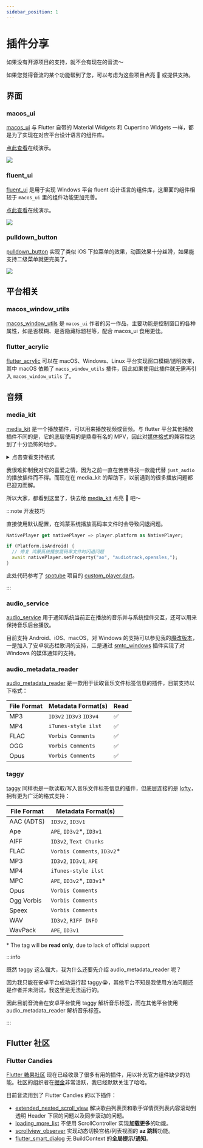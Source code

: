 ```yaml
---
sidebar_position: 1
---
```


# 插件分享

如果没有开源项目的支持，就不会有现在的音流～

如果您觉得音流的某个功能帮到了您，可以考虑为这些项目点亮 🌟 或提供支持。

## 界面

### macos_ui

[macos_ui](https://github.com/macosui/macos_ui) 与 Flutter 自带的 Material Widgets 和 Cupertino Widgets 一样，都是为了实现在对应平台设计语言的组件库。

[点此查看](https://macosui.github.io/macos_ui/#/)在线演示。

![](https://oss.aqzscn.cn/resource/blog/img/2024/84187-8f40569512f26dedc256e709c73a4de9.png)

### fluent_ui

[fluent_ui](https://github.com/bdlukaa/fluent_ui) 是用于实现 Windows 平台 fluent 设计语言的组件库，这里面的组件相较于 `macos_ui` 里的组件功能更加完善。

[点此查看](https://bdlukaa.github.io/fluent_ui/)在线演示。

![](https://oss.aqzscn.cn/resource/blog/img/2024/65e8d-fc810c37b1bd57ddc5161705e21c8343.png)

### pulldown_button

[pulldown_button](https://github.com/notDmDrl/pull_down_button) 实现了类似 iOS 下拉菜单的效果，动画效果十分丝滑，如果能支持二级菜单就更完美了。

![](https://oss.aqzscn.cn/resource/blog/img/2024/faae1-9ad0cf3582cd7ff590b3e02645f19bc7.png)

## 平台相关

### macos_window_utils

[macos_window_utils](https://github.com/macosui/macos_window_utils.dart) 是 `macos_ui` 作者的另一作品，主要功能是控制窗口的各种属性，如是否模糊、是否隐藏标题栏等，配合 macos_ui 食用更佳。

### flutter_acrylic

[flutter_acrylic](https://github.com/alexmercerind/flutter_acrylic) 可以在 macOS、Windows、Linux 平台实现窗口模糊/透明效果，其中 macOS 依赖了 `macos_window_utils` 插件，因此如果使用此插件就无需再引入 `macos_window_utils` 了。

## 音频

### media_kit

[media_kit](https://github.com/media-kit/media-kit) 是一个播放插件，可以用来播放视频或音频。与 flutter 平台其他播放插件不同的是，它的底层使用的是鼎鼎有名的 MPV，因此对[媒体格式](https://github.com/media-kit/media-kit?tab=readme-ov-file#supported-formats)的兼容性达到了十分恐怖的地步。

<details>
  <summary>点击查看支持格式</summary>

- 3dostr          3DO STR
- 4xm             4X Technologies
- aa              Audible AA format files
- aac             raw ADTS AAC (Advanced Audio Coding)
- aax             CRI AAX
- ac3             raw AC-3
- ace             tri-Ace Audio Container
- acm             Interplay ACM
- act             ACT Voice file format
- adf             Artworx Data Format
- adp             ADP
- ads             Sony PS2 ADS
- adx             CRI ADX
- aea             MD STUDIO audio
- afc             AFC
- aiff            Audio IFF
- aix             CRI AIX
- alaw            PCM A-law
- alias_pix       Alias/Wavefront PIX image
- alp             LEGO Racers ALP
- amr             3GPP AMR
- amrnb           raw AMR-NB
- amrwb           raw AMR-WB
- anm             Deluxe Paint Animation
- apac            raw APAC
- apc             CRYO APC
- ape             Monkey's Audio
- apm             Ubisoft Rayman 2 APM
- apng            Animated Portable Network Graphics
- aptx            raw aptX
- aptx_hd         raw aptX HD
- aqtitle         AQTitle subtitles
- argo_asf        Argonaut Games ASF
- argo_brp        Argonaut Games BRP
- argo_cvg        Argonaut Games CVG
- asf             ASF (Advanced / Active Streaming Format)
- asf_o           ASF (Advanced / Active Streaming Format)
- ass             SSA (SubStation Alpha) subtitle
- ast             AST (Audio Stream)
- au              Sun AU
- av1             AV1 Annex B
- avi             AVI (Audio Video Interleaved)
- avr             AVR (Audio Visual Research)
- avs             Argonaut Games Creature Shock
- avs2            raw AVS2-P2/IEEE1857.4
- avs3            raw AVS3-P2/IEEE1857.10
- bethsoftvid     Bethesda Softworks VID
- bfi             Brute Force & Ignorance
- bfstm           BFSTM (Binary Cafe Stream)
- bin             Binary text
- bink            Bink
- binka           Bink Audio
- bit             G.729 BIT file format
- bitpacked       Bitpacked
- bmp_pipe        piped bmp sequence
- bmv             Discworld II BMV
- boa             Black Ops Audio
- bonk            raw Bonk
- brender_pix     BRender PIX image
- brstm           BRSTM (Binary Revolution Stream)
- c93             Interplay C93
- caf             Apple CAF (Core Audio Format)
- cavsvideo       raw Chinese AVS (Audio Video Standard)
- cdg             CD Graphics
- cdxl            Commodore CDXL video
- cine            Phantom Cine
- codec2          codec2 .c2 demuxer
- codec2raw       raw codec2 demuxer
- concat          Virtual concatenation script
- cri_pipe        piped cri sequence
- dash            Dynamic Adaptive Streaming over HTTP
- data            raw data
- daud            D-Cinema audio
- dcstr           Sega DC STR
- dds_pipe        piped dds sequence
- derf            Xilam DERF
- dfa             Chronomaster DFA
- dfpwm           raw DFPWM1a
- dhav            Video DAV
- dirac           raw Dirac
- dnxhd           raw DNxHD (SMPTE VC-3)
- dpx_pipe        piped dpx sequence
- dsf             DSD Stream File (DSF)
- dshow           DirectShow capture
- dsicin          Delphine Software International CIN
- dss             Digital Speech Standard (DSS)
- dts             raw DTS
- dtshd           raw DTS-HD
- dv              DV (Digital Video)
- dvbsub          raw dvbsub
- dvbtxt          dvbtxt
- dxa             DXA
- ea              Electronic Arts Multimedia
- ea_cdata        Electronic Arts cdata
- eac3            raw E-AC-3
- epaf            Ensoniq Paris Audio File
- exr_pipe        piped exr sequence
- f32be           PCM 32-bit floating-point big-endian
- f32le           PCM 32-bit floating-point little-endian
- f64be           PCM 64-bit floating-point big-endian
- f64le           PCM 64-bit floating-point little-endian
- ffmetadata      FFmpeg metadata in text
- film_cpk        Sega FILM / CPK
- filmstrip       Adobe Filmstrip
- fits            Flexible Image Transport System
- flac            raw FLAC
- flic            FLI/FLC/FLX animation
- flv             FLV (Flash Video)
- frm             Megalux Frame
- fsb             FMOD Sample Bank
- fwse            Capcom's MT Framework sound
- g722            raw G.722
- g723_1          G.723.1
- g726            raw big-endian G.726 ("left aligned")
- g726le          raw little-endian G.726 ("right aligned")
- g729            G.729 raw format demuxer
- gdigrab         GDI API Windows frame grabber
- gdv             Gremlin Digital Video
- gem_pipe        piped gem sequence
- genh            GENeric Header
- gif             CompuServe Graphics Interchange Format (GIF)
- gif_pipe        piped gif sequence
- gsm             raw GSM
- gxf             GXF (General eXchange Format)
- h261            raw H.261
- h263            raw H.263
- h264            raw H.264 video
- hca             CRI HCA
- hcom            Macintosh HCOM
- hdr_pipe        piped hdr sequence
- hevc            raw HEVC video
- hls             Apple HTTP Live Streaming
- hnm             Cryo HNM v4
- ico             Microsoft Windows ICO
- idcin           id Cinematic
- idf             iCE Draw File
- iff             IFF (Interchange File Format)
- ifv             IFV CCTV DVR
- ilbc            iLBC storage
- image2          image2 sequence
- image2pipe      piped image2 sequence
- imf             IMF (Interoperable Master Format)
- ingenient       raw Ingenient MJPEG
- ipmovie         Interplay MVE
- ipu             raw IPU Video
- ircam           Berkeley/IRCAM/CARL Sound Format
- iss             Funcom ISS
- iv8             IndigoVision 8000 video
- ivf             On2 IVF
- ivr             IVR (Internet Video Recording)
- j2k_pipe        piped j2k sequence
- jacosub         JACOsub subtitle format
- jpeg_pipe       piped jpeg sequence
- jpegls_pipe     piped jpegls sequence
- jpegxl_pipe     piped jpegxl sequence
- jv              Bitmap Brothers JV
- kux             KUX (YouKu)
- kvag            Simon & Schuster Interactive VAG
- laf             LAF (Limitless Audio Format)
- lavfi           Libavfilter virtual input device
- live_flv        live RTMP FLV (Flash Video)
- lmlm4           raw lmlm4
- loas            LOAS AudioSyncStream
- lrc             LRC lyrics
- luodat          Video CCTV DAT
- lvf             LVF
- lxf             VR native stream (LXF)
- m4v             raw MPEG-4 video
- matroska,webm   Matroska / WebM
- mca             MCA Audio Format
- mcc             MacCaption
- mgsts           Metal Gear Solid: The Twin Snakes
- microdvd        MicroDVD subtitle format
- mjpeg           raw MJPEG video
- mjpeg_2000      raw MJPEG 2000 video
- mlp             raw MLP
- mlv             Magic Lantern Video (MLV)
- mm              American Laser Games MM
- mmf             Yamaha SMAF
- mods            MobiClip MODS
- moflex          MobiClip MOFLEX
- mov,mp4,m4a,3gp,3g2,mj2 QuickTime / MOV
- mp3             MP2/3 (MPEG audio layer 2/3)
- mpc             Musepack
- mpc8            Musepack SV8
- mpeg            MPEG-PS (MPEG-2 Program Stream)
- mpegts          MPEG-TS (MPEG-2 Transport Stream)
- mpegtsraw       raw MPEG-TS (MPEG-2 Transport Stream)
- mpegvideo       raw MPEG video
- mpjpeg          MIME multipart JPEG
- mpl2            MPL2 subtitles
- mpsub           MPlayer subtitles
- msf             Sony PS3 MSF
- msnwctcp        MSN TCP Webcam stream
- msp             Microsoft Paint (MSP))
- mtaf            Konami PS2 MTAF
- mtv             MTV
- mulaw           PCM mu-law
- musx            Eurocom MUSX
- mv              Silicon Graphics Movie
- mvi             Motion Pixels MVI
- mxf             MXF (Material eXchange Format)
- mxg             MxPEG clip
- nc              NC camera feed
- nistsphere      NIST SPeech HEader REsources
- nsp             Computerized Speech Lab NSP
- nsv             Nullsoft Streaming Video
- nut             NUT
- nuv             NuppelVideo
- obu             AV1 low overhead OBU
- ogg             Ogg
- oma             Sony OpenMG audio
- paf             Amazing Studio Packed Animation File
- pam_pipe        piped pam sequence
- pbm_pipe        piped pbm sequence
- pcx_pipe        piped pcx sequence
- pfm_pipe        piped pfm sequence
- pgm_pipe        piped pgm sequence
- pgmyuv_pipe     piped pgmyuv sequence
- pgx_pipe        piped pgx sequence
- phm_pipe        piped phm sequence
- photocd_pipe    piped photocd sequence
- pictor_pipe     piped pictor sequence
- pjs             PJS (Phoenix Japanimation Society) subtitles
- pmp             Playstation Portable PMP
- png_pipe        piped png sequence
- pp_bnk          Pro Pinball Series Soundbank
- ppm_pipe        piped ppm sequence
- psd_pipe        piped psd sequence
- psxstr          Sony Playstation STR
- pva             TechnoTrend PVA
- pvf             PVF (Portable Voice Format)
- qcp             QCP
- qdraw_pipe      piped qdraw sequence
- qoi_pipe        piped qoi sequence
- r3d             REDCODE R3D
- rawvideo        raw video
- realtext        RealText subtitle format
- redspark        RedSpark
- rka             RKA (RK Audio)
- rl2             RL2
- rm              RealMedia
- roq             id RoQ
- rpl             RPL / ARMovie
- rsd             GameCube RSD
- rso             Lego Mindstorms RSO
- rtp             RTP input
- rtsp            RTSP input
- s16be           PCM signed 16-bit big-endian
- s16le           PCM signed 16-bit little-endian
- s24be           PCM signed 24-bit big-endian
- s24le           PCM signed 24-bit little-endian
- s32be           PCM signed 32-bit big-endian
- s32le           PCM signed 32-bit little-endian
- s337m           SMPTE 337M
- s8              PCM signed 8-bit
- sami            SAMI subtitle format
- sap             SAP input
- sbc             raw SBC (low-complexity subband codec)
- sbg             SBaGen binaural beats script
- scc             Scenarist Closed Captions
- scd             Square Enix SCD
- sdns            Xbox SDNS
- sdp             SDP
- sdr2            SDR2
- sds             MIDI Sample Dump Standard
- sdx             Sample Dump eXchange
- ser             SER (Simple uncompressed video format for astronomical capturing)
- sga             Digital Pictures SGA
- sgi_pipe        piped sgi sequence
- shn             raw Shorten
- siff            Beam Software SIFF
- simbiosis_imx   Simbiosis Interactive IMX
- sln             Asterisk raw pcm
- smjpeg          Loki SDL MJPEG
- smk             Smacker
- smush           LucasArts Smush
- sol             Sierra SOL
- sox             SoX native
- spdif           IEC 61937 (compressed data in S/PDIF)
- srt             SubRip subtitle
- stl             Spruce subtitle format
- subviewer       SubViewer subtitle format
- subviewer1      SubViewer v1 subtitle format
- sunrast_pipe    piped sunrast sequence
- sup             raw HDMV Presentation Graphic Stream subtitles
- svag            Konami PS2 SVAG
- svg_pipe        piped svg sequence
- svs             Square SVS
- swf             SWF (ShockWave Flash)
- tak             raw TAK
- tedcaptions     TED Talks captions
- thp             THP
- tiertexseq      Tiertex Limited SEQ
- tiff_pipe       piped tiff sequence
- tmv             8088flex TMV
- truehd          raw TrueHD
- tta             TTA (True Audio)
- tty             Tele-typewriter
- txd             Renderware TeXture Dictionary
- ty              TiVo TY Stream
- u16be           PCM unsigned 16-bit big-endian
- u16le           PCM unsigned 16-bit little-endian
- u24be           PCM unsigned 24-bit big-endian
- u24le           PCM unsigned 24-bit little-endian
- u32be           PCM unsigned 32-bit big-endian
- u32le           PCM unsigned 32-bit little-endian
- u8              PCM unsigned 8-bit
- v210            Uncompressed 4:2:2 10-bit
- v210x           Uncompressed 4:2:2 10-bit
- vag             Sony PS2 VAG
- vbn_pipe        piped vbn sequence
- vc1             raw VC-1
- vc1test         VC-1 test bitstream
- vfwcap          VfW video capture
- vidc            PCM Archimedes VIDC
- vividas         Vividas VIV
- vivo            Vivo
- vmd             Sierra VMD
- vobsub          VobSub subtitle format
- voc             Creative Voice
- vpk             Sony PS2 VPK
- vplayer         VPlayer subtitles
- vqf             Nippon Telegraph and Telephone Corporation (NTT) TwinVQ
- w64             Sony Wave64
- wady            Marble WADY
- wav             WAV / WAVE (Waveform Audio)
- wavarc          Waveform Archiver
- wc3movie        Wing Commander III movie
- webm_dash_manifest WebM DASH Manifest
- webp_pipe       piped webp sequence
- webvtt          WebVTT subtitle
- wsaud           Westwood Studios audio
- wsd             Wideband Single-bit Data (WSD)
- wsvqa           Westwood Studios VQA
- wtv             Windows Television (WTV)
- wv              WavPack
- wve             Psion 3 audio
- xa              Maxis XA
- xbin            eXtended BINary text (XBIN)
- xbm_pipe        piped xbm sequence
- xmd             Konami XMD
- xmv             Microsoft XMV
- xpm_pipe        piped xpm sequence
- xvag            Sony PS3 XVAG
- xwd_pipe        piped xwd sequence
- xwma            Microsoft xWMA
- yop             Psygnosis YOP
- yuv4mpegpipe    YUV4MPEG pipe

</details>

我很难抑制我对它的喜爱之情，因为之前一直在苦苦寻找一款能代替 `just_audio` 的播放插件而不得。而现在在 media_kit 的帮助下，以前遇到的很多播放问题都已迎刃而解。

所以大家，都看到这里了，快去给 [media_kit](https://github.com/media-kit/media-kit) 点亮 🌟 吧～

:::note 开发技巧

直接使用默认配置，在鸿蒙系统播放高码率文件时会导致闪退问题。

```dart
NativePlayer get nativePlayer => player.platform as NativePlayer;

if (Platform.isAndroid) {
  // 修复 鸿蒙系统播放高码率文件时闪退问题
  await nativePlayer.setProperty("ao", "audiotrack,opensles,");
}
```

此处代码参考了 [spotube](https://github.com/KRTirtho/spotube) 项目的 [custom_player.dart](https://github.com/KRTirtho/spotube/blob/cb95663412fcc9a829c5657e0160132f13fb0649/lib/services/audio_player/custom_player.dart#L68)。

:::

### audio_service

[audio_service](https://github.com/ryanheise/audio_service) 用于通知系统当前正在播放的音乐并与系统控件交互，还可以用来保持音乐后台播放。

目前支持 Android、iOS、macOS，对 Windows 的支持可以参见我的[魔改版本](https://github.com/gitbobobo/audio_service)，一是加入了安卓状态栏歌词的支持，二是通过 [smtc_windows](https://github.com/KRTirtho/smtc_windows) 插件实现了对 Windows 的媒体通知的支持。

### audio_metadata_reader

[audio_metadata_reader](https://github.com/ClementBeal/audio_metadata_reader) 是一款用于读取音乐文件标签信息的插件，目前支持以下格式：

| File Format | Metadata Format(s)      | Read |
| ----------- | ----------------------- | ---- |
| MP3         | `ID3v2` `ID3v3` `ID3v4` | ✅   |
| MP4         | `iTunes-style ilst`     | ✅   |
| FLAC        | `Vorbis Comments`       | ✅   |
| OGG         | `Vorbis Comments`       | ✅   |
| Opus        | `Vorbis Comments`       | ✅   |

### taggy

[taggy](https://github.com/DMouayad/taggy) 同样也是一款读取/写入音乐文件标签信息的插件，但底层连接的是 [lofty](https://github.com/Serial-ATA/lofty-rs/)，拥有更为广泛的格式支持：

| File Format | Metadata Format(s)           |
|-------------|------------------------------|
| AAC (ADTS)  | `ID3v2`, `ID3v1`             |
| Ape         | `APE`, `ID3v2`\*, `ID3v1`    |
| AIFF        | `ID3v2`, `Text Chunks`       |
| FLAC        | `Vorbis Comments`, `ID3v2`\* |
| MP3         | `ID3v2`, `ID3v1`, `APE`      |
| MP4         | `iTunes-style ilst`          |
| MPC         | `APE`, `ID3v2`\*, `ID3v1`\*  |                        
| Opus        | `Vorbis Comments`            |
| Ogg Vorbis  | `Vorbis Comments`            |
| Speex       | `Vorbis Comments`            |
| WAV         | `ID3v2`, `RIFF INFO`         |
| WavPack     | `APE`, `ID3v1`               |

\* The tag will be **read only**, due to lack of official support

:::info

既然 taggy 这么强大，我为什么还要先介绍 audio_metadata_reader 呢？

因为我只能在安卓平台成功运行起 taggy😭，其他平台不知是我使用方法问题还是作者并未测试，我这里是无法运行的。

因此目前音流会在安卓平台使用 taggy 解析音乐标签，而在其他平台使用 audio_metadata_reader 解析音乐标签。

:::

## Flutter 社区

### Flutter Candies

[Flutter 糖果社区](https://github.com/fluttercandies) 现在已经收录了很多有用的插件，用以补充官方组件缺少的功能。社区的组织者在[掘金](https://juejin.cn/user/254742428916408/posts)非常活跃，我已经默默关注了哈哈。

目前音流用到了 Flutter Candies 的以下插件：

- [extended_nested_scroll_view](https://github.com/fluttercandies/extended_nested_scroll_view) 解决歌曲列表页和歌手详情页列表内容滚动到透明 Header 下层的问题以及同步滚动的问题。
- [loading_more_list](https://github.com/fluttercandies/loading_more_list) 不使用 ScrollController 实现**加载更多**的功能。
- [scrollview_observer](https://github.com/fluttercandies/flutter_scrollview_observer) 实现动态切换宫格/列表视图的 **az 跳转**功能。
- [flutter_smart_dialog](https://github.com/fluttercandies/flutter_smart_dialog) 无 BuildContext 的**全局提示/通知**。